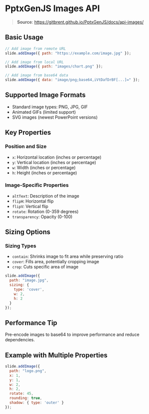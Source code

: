 # PptxGenJS Images API

> **Source**: https://gitbrent.github.io/PptxGenJS/docs/api-images/

## Basic Usage

```javascript
// Add image from remote URL
slide.addImage({ path: "https://example.com/image.jpg" });

// Add image from local URL
slide.addImage({ path: "images/chart.png" });

// Add image from base64 data
slide.addImage({ data: "image/png;base64,iVtDafDrBF[...]=" });
```

## Supported Image Formats
- Standard image types: PNG, JPG, GIF
- Animated GIFs (limited support)
- SVG images (newest PowerPoint versions)

## Key Properties

### Position and Size
- `x`: Horizontal location (inches or percentage)
- `y`: Vertical location (inches or percentage)
- `w`: Width (inches or percentage)
- `h`: Height (inches or percentage)

### Image-Specific Properties
- `altText`: Description of the image
- `flipH`: Horizontal flip
- `flipV`: Vertical flip
- `rotate`: Rotation (0-359 degrees)
- `transparency`: Opacity (0-100)

## Sizing Options

### Sizing Types
- `contain`: Shrinks image to fit area while preserving ratio
- `cover`: Fills area, potentially cropping image
- `crop`: Cuts specific area of image

```javascript
slide.addImage({
  path: "image.jpg",
  sizing: {
    type: 'cover',
    w: 2,
    h: 2
  }
});
```

## Performance Tip
Pre-encode images to base64 to improve performance and reduce dependencies.

## Example with Multiple Properties

```javascript
slide.addImage({
  path: "logo.png",
  x: 1,
  y: 1,
  w: 2,
  h: 2,
  rotate: 45,
  rounding: true,
  shadow: { type: 'outer' }
});
```